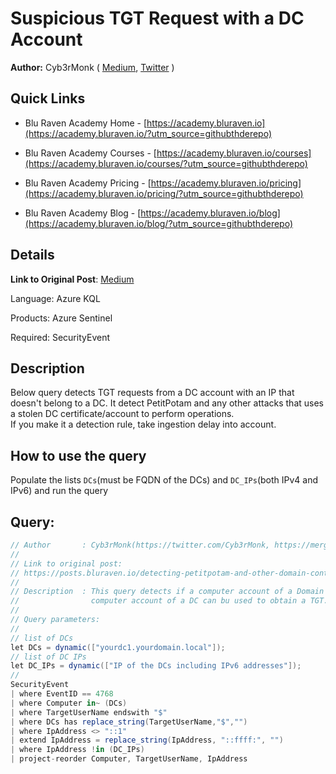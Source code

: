 # Suspicious TGT Request with a DC Account
**Author:** Cyb3rMonk ( [Medium](https://mergene.medium.com), [Twitter](https://twitter.com/Cyb3rMonk) )

## Quick Links

* Blu Raven Academy Home - [https://academy.bluraven.io](https://academy.bluraven.io/?utm_source=githubthderepo)
  
* Blu Raven Academy Courses - [https://academy.bluraven.io/courses](https://academy.bluraven.io/courses/?utm_source=githubthderepo)

* Blu Raven Academy Pricing - [https://academy.bluraven.io/pricing](https://academy.bluraven.io/pricing/?utm_source=githubthderepo)

* Blu Raven Academy Blog - [https://academy.bluraven.io/blog](https://academy.bluraven.io/blog/?utm_source=githubthderepo)

## Details

**Link to Original Post**: [Medium](https://posts.bluraven.io/detecting-petitpotam-and-other-domain-controller-account-takeovers-d3364bd9ee0a)

Language: Azure KQL

Products: Azure Sentinel

Required: SecurityEvent


## Description

Below query detects TGT requests from a DC account with an IP that doesn't belong to a DC. It detect PetitPotam and any other attacks that uses a stolen DC certificate/account to perform operations.   
If you make it a detection rule, take ingestion delay into account. 



## How to use the query
Populate the lists `DCs`(must be FQDN of the DCs) and `DC_IPs`(both IPv4 and IPv6) and run the query



**Query:**
---

```C#
// Author       : Cyb3rMonk(https://twitter.com/Cyb3rMonk, https://mergene.medium.com)
//
// Link to original post:
// https://posts.bluraven.io/detecting-petitpotam-and-other-domain-controller-account-takeovers-d3364bd9ee0a
//
// Description  : This query detects if a computer account of a Domain Controller is stolen and used from a Non-DC device. 
//                computer account of a DC can bu used to obtain a TGT.
//
// Query parameters:
//
// list of DCs
let DCs = dynamic(["yourdc1.yourdomain.local"]);
// list of DC IPs
let DC_IPs = dynamic(["IP of the DCs including IPv6 addresses"]);
//
SecurityEvent
| where EventID == 4768
| where Computer in~ (DCs)
| where TargetUserName endswith "$"
| where DCs has replace_string(TargetUserName,"$","")
| where IpAddress <> "::1"
| extend IpAddress = replace_string(IpAddress, "::ffff:", "")
| where IpAddress !in (DC_IPs)
| project-reorder Computer, TargetUserName, IpAddress
```
